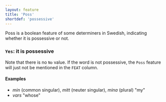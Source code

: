 ```yaml
---
layout: feature
title: 'Poss'
shortdef: 'possessive'
---
```


Poss is a boolean feature of some determiners in Swedish, indicating whether it is possessive or not.

### `Yes`: it is possessive

Note that there is no `No` value. If the word is not possessive, the
`Poss` feature will just not be mentioned in the `FEAT` column. 

#### Examples

* _min_ (common singular), _mitt_ (neuter singular), _mina_ (plural) "my"
* _vars_ "whose"
<!-- Interlanguage links updated Út zář 29 18:40:59 CEST 2020 -->
